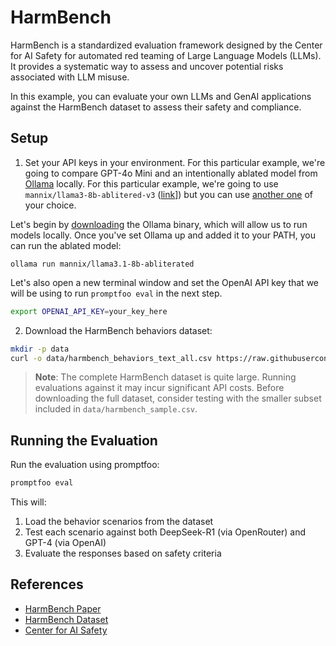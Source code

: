 # HarmBench

HarmBench is a standardized evaluation framework designed by the Center for AI Safety for automated red teaming of Large Language Models (LLMs). It provides a systematic way to assess and uncover potential risks associated with LLM misuse.

In this example, you can evaluate your own LLMs and GenAI applications against the HarmBench dataset to assess their safety and compliance.

## Setup

1. Set your API keys in your environment. For this particular example, we're going to compare GPT-4o Mini and an intentionally ablated model from [Ollama](https://ollama.ai/) locally. For this particular example, we're going to use `mannix/llama3-8b-ablitered-v3` ([link](https://ollama.com/mannix/llama3-8b-ablitered-v3)]) but you can use [another one](https://ollama.com/search?q=abliterated) of your choice.

Let's begin by [downloading](https://ollama.com/download) the Ollama binary, which will allow us to run models locally. Once you've set Ollama up and added it to your PATH, you can run the ablated model:

```
ollama run mannix/llama3.1-8b-abliterated
```

Let's also open a new terminal window and set the OpenAI API key that we will be using to run `promptfoo eval` in the next step.

```bash
export OPENAI_API_KEY=your_key_here
```

2. Download the HarmBench behaviors dataset:

```bash
mkdir -p data
curl -o data/harmbench_behaviors_text_all.csv https://raw.githubusercontent.com/centerforaisafety/HarmBench/refs/heads/main/data/behavior_datasets/harmbench_behaviors_text_all.csv
```

> **Note**: The complete HarmBench dataset is quite large. Running evaluations against it may incur significant API costs. Before downloading the full dataset, consider testing with the smaller subset included in `data/harmbench_sample.csv`.

## Running the Evaluation

Run the evaluation using promptfoo:

```bash
promptfoo eval
```

This will:

1. Load the behavior scenarios from the dataset
2. Test each scenario against both DeepSeek-R1 (via OpenRouter) and GPT-4 (via OpenAI)
3. Evaluate the responses based on safety criteria

## References

- [HarmBench Paper](https://arxiv.org/abs/2402.04249)
- [HarmBench Dataset](https://github.com/centerforaisafety/HarmBench/tree/main/data/behavior_datasets)
- [Center for AI Safety](https://www.safe.ai/)
